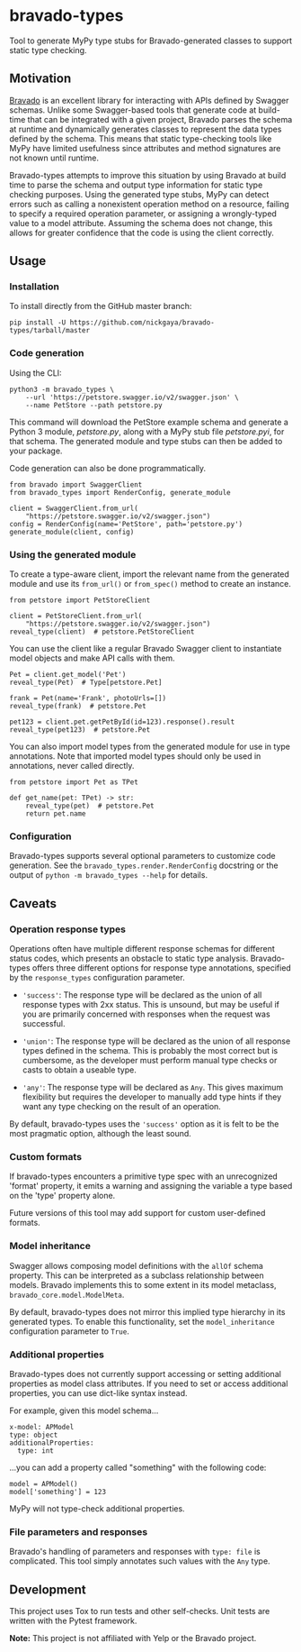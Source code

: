 # bravado-types

Tool to generate MyPy type stubs for Bravado-generated classes to support
static type checking.

## Motivation

[Bravado](https://github.com/Yelp/Bravado) is an excellent library for
interacting with APIs defined by Swagger schemas. Unlike some Swagger-based
tools that generate code at build-time that can be integrated with a given
project, Bravado parses the schema at runtime and dynamically generates classes
to represent the data types defined by the schema. This means that static
type-checking tools like MyPy have limited usefulness since attributes
and method signatures are not known until runtime.

Bravado-types attempts to improve this situation by using Bravado at build time
to parse the schema and output type information for static type checking
purposes. Using the generated type stubs, MyPy can detect errors such as
calling a nonexistent operation method on a resource, failing to specify a
required operation parameter, or assigning a wrongly-typed value to a model
attribute. Assuming the schema does not change, this allows for greater
confidence that the code is using the client correctly.

## Usage

### Installation

To install directly from the GitHub master branch:

    pip install -U https://github.com/nickgaya/bravado-types/tarball/master

### Code generation

Using the CLI:

    python3 -m bravado_types \
        --url 'https://petstore.swagger.io/v2/swagger.json' \
        --name PetStore --path petstore.py

This command will download the PetStore example schema and generate a Python 3
module, *petstore.py*, along with a MyPy stub file *petstore.pyi*, for that
schema. The generated module and type stubs can then be added to your package.

Code generation can also be done programmatically.

    from bravado import SwaggerClient
    from bravado_types import RenderConfig, generate_module

    client = SwaggerClient.from_url(
        "https://petstore.swagger.io/v2/swagger.json")
    config = RenderConfig(name='PetStore', path='petstore.py')
    generate_module(client, config)

### Using the generated module

To create a type-aware client, import the relevant name from the generated
module and use its `from_url()` or `from_spec()` method to create an instance.

    from petstore import PetStoreClient

    client = PetStoreClient.from_url(
        "https://petstore.swagger.io/v2/swagger.json")
    reveal_type(client)  # petstore.PetStoreClient

You can use the client like a regular Bravado Swagger client to instantiate
model objects and make API calls with them.

    Pet = client.get_model('Pet')
    reveal_type(Pet)  # Type[petstore.Pet]

    frank = Pet(name='Frank', photoUrls=[])
    reveal_type(frank)  # petstore.Pet

    pet123 = client.pet.getPetById(id=123).response().result
    reveal_type(pet123)  # petstore.Pet

You can also import model types from the generated module for use in type
annotations. Note that imported model types should only be used in annotations,
never called directly.

    from petstore import Pet as TPet

    def get_name(pet: TPet) -> str:
        reveal_type(pet)  # petstore.Pet
        return pet.name

### Configuration

Bravado-types supports several optional parameters to customize code
generation. See the `bravado_types.render.RenderConfig` docstring or the output
of `python -m bravado_types --help` for details.

## Caveats

### Operation response types

Operations often have multiple different response schemas for different status
codes, which presents an obstacle to static type analysis.  Bravado-types
offers three different options for response type annotations, specified by the
`response_types` configuration parameter.

* `'success'`: The response type will be declared as the union of all response
  types with 2xx status. This is unsound, but may be useful if you are primarily
  concerned with responses when the request was successful.

* `'union'`: The response type will be declared as the union of all response
  types defined in the schema. This is probably the most correct but is
  cumbersome, as the developer must perform manual type checks or casts to
  obtain a useable type.

* `'any'`: The response type will be declared as `Any`. This gives maximum
  flexibility but requires the developer to manually add type hints if they
  want any type checking on the result of an operation.

By default, bravado-types uses the `'success'` option as it is felt to be the
most pragmatic option, although the least sound.

### Custom formats

If bravado-types encounters a primitive type spec with an unrecognized 'format'
property, it emits a warning and assigning the variable a type based on the
'type' property alone.

Future versions of this tool may add support for custom user-defined formats.

### Model inheritance

Swagger allows composing model definitions with the `allOf` schema property.
This can be interpreted as a subclass relationship between models. Bravado
implements this to some extent in its model metaclass,
`bravado_core.model.ModelMeta`.

By default, bravado-types does not mirror this implied type hierarchy in its
generated types.  To enable this functionality, set the `model_inheritance`
configuration parameter to `True`.

### Additional properties

Bravado-types does not currently support accessing or setting additional
properties as model class attributes. If you need to set or access additional
properties, you can use dict-like syntax instead.

For example, given this model schema...

    x-model: APModel
    type: object
    additionalProperties:
      type: int

...you can add a property called "something" with the following code:

    model = APModel()
    model['something'] = 123

MyPy will not type-check additional properties.

### File parameters and responses

Bravado's handling of parameters and responses with `type: file` is
complicated.  This tool simply annotates such values with the `Any` type.

## Development

This project uses Tox to run tests and other self-checks.  Unit tests are
written with the Pytest framework.

**Note:** This project is not affiliated with Yelp or the Bravado project.
